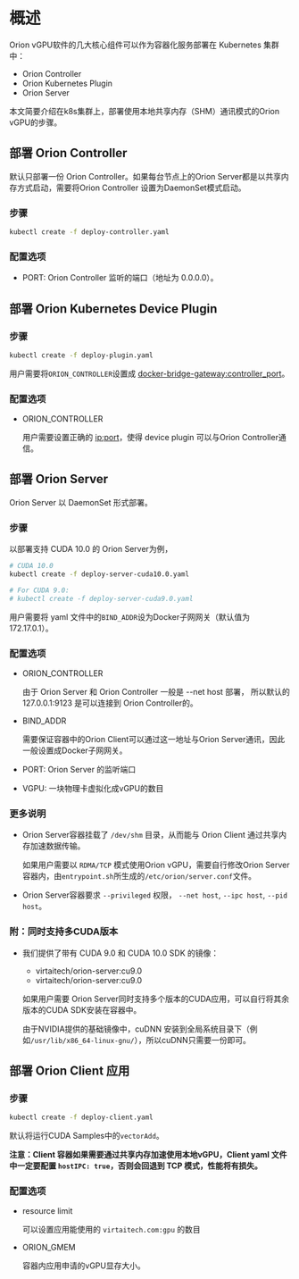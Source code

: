 # 概述

Orion vGPU软件的几大核心组件可以作为容器化服务部署在 Kubernetes 集群中：

* Orion Controller
* Orion Kubernetes Plugin
* Orion Server

本文简要介绍在k8s集群上，部署使用本地共享内存（SHM）通讯模式的Orion vGPU的步骤。

## 部署 Orion Controller

默认只部署一份 Orion Controller。如果每台节点上的Orion Server都是以共享内存方式启动，需要将Orion Controller 设置为DaemonSet模式启动。

### 步骤

```bash
kubectl create -f deploy-controller.yaml
```

### 配置选项

* PORT: Orion Controller 监听的端口（地址为 0.0.0.0）。

## 部署 Orion Kubernetes Device Plugin

### 步骤

```bash
kubectl create -f deploy-plugin.yaml
```

用户需要将`ORION_CONTROLLER`设置成 <docker-bridge-gateway:controller_port>。

### 配置选项

* ORION_CONTROLLER
  
  用户需要设置正确的 <ip:port>，使得 device plugin 可以与Orion Controller通信。

## 部署 Orion Server

Orion Server 以 DaemonSet 形式部署。

### 步骤

以部署支持 CUDA 10.0 的 Orion Server为例，

```bash
# CUDA 10.0
kubectl create -f deploy-server-cuda10.0.yaml

# For CUDA 9.0:
# kubectl create -f deploy-server-cuda9.0.yaml
```

用户需要将 yaml 文件中的`BIND_ADDR`设为Docker子网网关（默认值为172.17.0.1）。

### 配置选项

* ORION_CONTROLLER
  
  由于 Orion Server 和 Orion Controller 一般是 --net host 部署， 所以默认的 127.0.0.1:9123 是可以连接到 Orion Controller的。

* BIND_ADDR

  需要保证容器中的Orion Client可以通过这一地址与Orion Server通讯，因此一般设置成Docker子网网关。

* PORT:  Orion Server 的监听端口

* VGPU: 一块物理卡虚拟化成vGPU的数目

### 更多说明

* Orion Server容器挂载了 `/dev/shm` 目录，从而能与 Orion Client 通过共享内存加速数据传输。

  如果用户需要以 `RDMA/TCP` 模式使用Orion vGPU，需要自行修改Orion Server容器内，由`entrypoint.sh`所生成的`/etc/orion/server.conf`文件。

* Orion Server容器要求 `--privileged` 权限， `--net host`, `--ipc host`, `--pid host`。

### 附：同时支持多CUDA版本

* 我们提供了带有 CUDA 9.0 和 CUDA 10.0 SDK 的镜像：

    * virtaitech/orion-server:cu9.0
    * virtaitech/orion-server:cu9.0

  如果用户需要 Orion Server同时支持多个版本的CUDA应用，可以自行将其余版本的CUDA SDK安装在容器中。

  由于NVIDIA提供的基础镜像中，cuDNN 安装到全局系统目录下（例如`/usr/lib/x86_64-linux-gnu/`），所以cuDNN只需要一份即可。

## 部署 Orion Client 应用

### 步骤

```bash
kubectl create -f deploy-client.yaml
```
默认将运行CUDA Samples中的`vectorAdd`。

**注意：Client 容器如果需要通过共享内存加速使用本地vGPU，Client yaml 文件中一定要配置 `hostIPC: true`，否则会回退到 TCP 模式，性能将有损失。**

### 配置选项

* resource limit

  可以设置应用能使用的 `virtaitech.com:gpu` 的数目

* ORION_GMEM

  容器内应用申请的vGPU显存大小。
